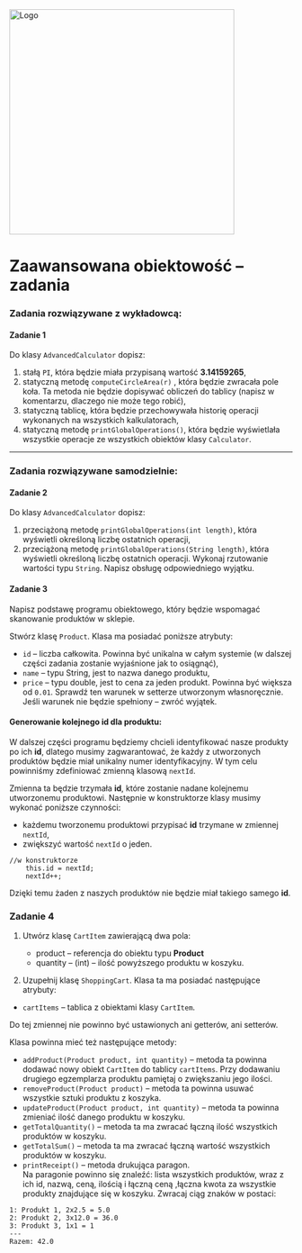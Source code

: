 <img alt="Logo" src="http://coderslab.pl/svg/logo-coderslab.svg" width="400">

# Zaawansowana obiektowość – zadania

### Zadania rozwiązywane z wykładowcą:

#### Zadanie 1

Do klasy ```AdvancedCalculator``` dopisz:

 1. stałą ```PI```, która będzie miała przypisaną wartość **3.14159265**,
 2. statyczną metodę ```computeCircleArea(r)``` , która będzie zwracała pole koła. Ta metoda nie będzie dopisywać obliczeń do tablicy (napisz w komentarzu, dlaczego nie może tego robić),
 3. statyczną tablicę, która będzie przechowywała historię operacji wykonanych na wszystkich kalkulatorach,
 4. statyczną metodę `printGlobalOperations()`, która będzie wyświetlała wszystkie operacje ze wszystkich obiektów klasy `Calculator`.

-----------------------------------------------------------------------------

### Zadania rozwiązywane samodzielnie:

#### Zadanie 2

Do klasy ```AdvancedCalculator``` dopisz:

1. przeciążoną metodę `printGlobalOperations(int length)`, która wyświetli określoną liczbę ostatnich operacji,
2. przeciążoną metodę `printGlobalOperations(String length)`, która wyświetli określoną liczbę ostatnich operacji.
Wykonaj rzutowanie wartości typu `String`. Napisz obsługę odpowiedniego wyjątku.

#### Zadanie 3

Napisz podstawę programu obiektowego, który będzie wspomagać skanowanie produktów w sklepie.

Stwórz klasę `Product`. Klasa ma posiadać poniższe atrybuty:
  * `id` – liczba całkowita. Powinna być unikalna w całym systemie (w dalszej części zadania zostanie wyjaśnione jak to osiągnąć),
  * `name` –  typu String, jest to nazwa danego produktu,
  * `price` – typu double, jest to cena za jeden produkt. Powinna być większa od `0.01`. Sprawdź ten warunek w setterze utworzonym własnoręcznie. Jeśli warunek nie będzie spełniony – zwróć wyjątek.


#### Generowanie kolejnego id dla produktu:  

W dalszej części programu będziemy chcieli identyfikować nasze produkty po ich **id**, dlatego musimy zagwarantować, że każdy z utworzonych produktów będzie miał unikalny numer identyfikacyjny.
W tym celu powinniśmy zdefiniować 		zmienną klasową ```nextId```.

Zmienna ta będzie trzymała **id**, które zostanie nadane kolejnemu utworzonemu produktowi. Następnie w konstruktorze klasy musimy wykonać poniższe czynności:
  * każdemu tworzonemu produktowi przypisać **id** trzymane w zmiennej `nextId`,
  * zwiększyć wartość `nextId` o jeden.

```
//w konstruktorze
    this.id = nextId;
    nextId++;

```

Dzięki temu żaden z naszych produktów nie będzie miał takiego samego **id**.

### Zadanie 4

1. Utwórz klasę `CartItem` zawierającą dwa pola:
    * product – referencja do obiektu typu **Product**
    * quantity – (int) – ilość powyższego produktu w koszyku.

2. Uzupełnij klasę `ShoppingCart`. Klasa ta ma posiadać następujące atrybuty:
  * `cartItems` – tablica z obiektami klasy `CartItem`.

 Do tej zmiennej nie powinno być ustawionych ani getterów, ani setterów.

 Klasa powinna mieć też następujące metody:
 
  * `addProduct(Product product, int quantity)` – metoda ta powinna dodawać nowy obiekt `CartItem` do tablicy `cartItems`. Przy dodawaniu drugiego egzemplarza produktu pamiętaj o zwiększaniu jego ilości.
  * `removeProduct(Product product)` – metoda ta powinna usuwać wszystkie sztuki produktu z koszyka.
  * `updateProduct(Product product, int quantity)` – metoda ta powinna zmieniać ilość danego produktu w koszyku. 
  * `getTotalQuantity()` – metoda ta ma zwracać łączną ilość wszystkich produktów w koszyku. 
  * `getTotalSum()` – metoda ta ma zwracać łączną wartość wszystkich produktów w koszyku. 
  * `printReceipt()` – metoda drukująca paragon.  
  Na paragonie powinno się znaleźć: lista wszystkich produktów, wraz z ich id, nazwą, ceną, ilością i łączną ceną 
  ,łączna kwota za wszystkie produkty znajdujące się w koszyku. Zwracaj ciąg znaków w postaci:

```
1: Produkt 1, 2x2.5 = 5.0
2: Produkt 2, 3x12.0 = 36.0
3: Produkt 3, 1x1 = 1
---
Razem: 42.0
```

